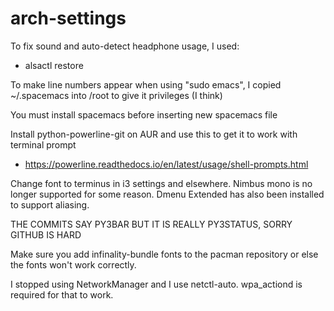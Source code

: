 # arch-settings

To fix sound and auto-detect headphone usage, I used:
  - alsactl restore



To make line numbers appear when using "sudo emacs", I copied ~/.spacemacs into /root to give it privileges (I think) 

You must install spacemacs before inserting new spacemacs file

Install python-powerline-git on AUR and use this to get it to work with terminal prompt 
  - https://powerline.readthedocs.io/en/latest/usage/shell-prompts.html

Change font to terminus in i3 settings and elsewhere. Nimbus mono is no longer supported for some reason. Dmenu Extended has also been installed to support aliasing. 


THE COMMITS SAY PY3BAR BUT IT IS REALLY PY3STATUS, SORRY GITHUB IS HARD

Make sure you add infinality-bundle fonts to the pacman repository or else the fonts won't work correctly.

I stopped using NetworkManager and I use netctl-auto. wpa_actiond is required for that to work.
